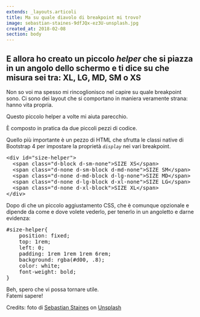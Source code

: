 ```yaml
---
extends: _layouts.articoli
title: Ma su quale diavolo di breakpoint mi trovo?
image: sebastian-staines-9dfJQx-ez3U-unsplash.jpg
created_at: 2018-02-08
section: body
---
```


<!-- wp:heading -->
<h2>E allora ho creato un piccolo <em>helper</em> che si piazza in un angolo dello schermo e ti dice su che misura sei tra: XL, LG, MD, SM o&nbsp;XS</h2>
<!-- /wp:heading -->

<!-- wp:paragraph -->
<p>Non so voi ma spesso mi rincoglionisco nel capire su quale breakpoint sono. Ci sono dei layout che si comportano in maniera veramente strana: hanno vita propria.</p>
<!-- /wp:paragraph -->

<!-- wp:paragraph -->
<p>Questo piccolo helper a volte mi aiuta parecchio.</p>
<!-- /wp:paragraph -->

<!-- wp:paragraph -->
<p>È composto in pratica da due piccoli pezzi di codice.</p>
<!-- /wp:paragraph -->

<!-- wp:paragraph -->
<p>Quello più importante è un pezzo di HTML che sfrutta le classi native di Bootstrap 4 per impostare la proprietà <code><em>display</em></code> nei vari breakpoint.</p>
<!-- /wp:paragraph -->

<!-- wp:preformatted -->
<pre class="wp-block-preformatted">&lt;div id="size-helper"&gt;<br>  &lt;span class="d-block d-sm-none"&gt;SIZE XS&lt;/span&gt;<br>  &lt;span class="d-none d-sm-block d-md-none"&gt;SIZE SM&lt;/span&gt;<br>  &lt;span class="d-none d-md-block d-lg-none"&gt;SIZE MD&lt;/span&gt;<br>  &lt;span class="d-none d-lg-block d-xl-none"&gt;SIZE LG&lt;/span&gt;<br>  &lt;span class="d-none d-xl-block"&gt;SIZE XL&lt;/span&gt;<br>&lt;/div&gt;</pre>
<!-- /wp:preformatted -->

<!-- wp:paragraph -->
<p>Dopo di che un piccolo aggiustamento CSS, che è comunque opzionale e dipende da come e dove volete vederlo, per tenerlo in un angoletto e darne evidenza:</p>
<!-- /wp:paragraph -->

<!-- wp:preformatted -->
<pre class="wp-block-preformatted">#size-helper{<br>    position: fixed;<br>    top: 1rem;<br>    left: 0;<br>    padding: 1rem 1rem 1rem 6rem;<br>    background: rgba(#d00, .8);<br>    color: white;<br>    font-weight: bold;<br>}</pre>
<!-- /wp:preformatted -->

<!-- wp:paragraph -->
<p>Beh, spero che vi possa tornare utile.&nbsp;<br>Fatemi sapere!</p>
<!-- /wp:paragraph -->

<!-- wp:paragraph -->
<p>Credits: foto di <a rel="noreferrer noopener" href="https://unsplash.com/@seabas?utm_source=unsplash&amp;utm_medium=referral&amp;utm_content=creditCopyText" target="_blank">Sebastian Staines</a> on <a rel="noreferrer noopener" href="https://unsplash.com/s/photos/window?utm_source=unsplash&amp;utm_medium=referral&amp;utm_content=creditCopyText" target="_blank">Unsplash</a></p>
<!-- /wp:paragraph -->